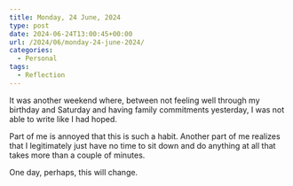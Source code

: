 ```yaml
---
title: Monday, 24 June, 2024
type: post
date: 2024-06-24T13:00:45+00:00
url: /2024/06/monday-24-june-2024/
categories:
  - Personal
tags:
  - Reflection
---
```


It was another weekend where, between not feeling well through my birthday and Saturday and having family commitments yesterday, I was not able to write like I had hoped.

Part of me is annoyed that this is such a habit. Another part of me realizes that I legitimately just have no time to sit down and do anything at all that takes more than a couple of minutes.

One day, perhaps, this will change.